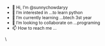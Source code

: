 - 👋 Hi, I’m @sunnychowdaryy
- 👀 I’m interested in ...to learn python
- 🌱 I’m currently learning ...btech 3st year
- 💞️ I’m looking to collaborate on ...programing
- 📫 How to reach me ...

\\

<!---
sunnychowdaryy/sunnychowdaryy is a ✨ special ✨ repository because its `README.md` (this file) appears on your GitHub profile.
You can click the Preview link to take a look at your changes.
--->
